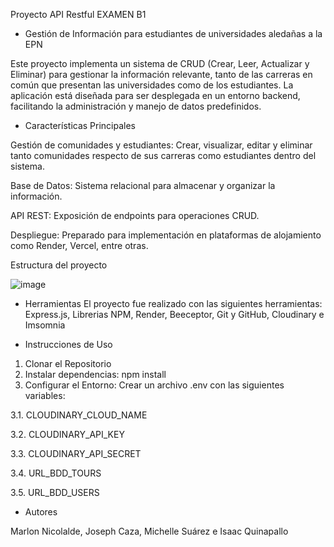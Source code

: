 Proyecto API Restful EXAMEN B1
* Gestión de Información para estudiantes de universidades aledañas a la EPN

Este proyecto implementa un sistema de CRUD (Crear, Leer, Actualizar y Eliminar) para gestionar la información relevante, tanto de las carreras en común que presentan las universidades como de los estudiantes. La aplicación está diseñada para ser desplegada en un entorno backend, facilitando la administración y manejo de datos predefinidos.

- Características Principales

Gestión de comunidades y estudiantes: Crear, visualizar, editar y eliminar tanto comunidades respecto de sus carreras como estudiantes dentro del sistema.

Base de Datos: Sistema relacional para almacenar y organizar la información.

API REST: Exposición de endpoints para operaciones CRUD.

Despliegue: Preparado para implementación en plataformas de alojamiento como Render, Vercel, entre otras.

Estructura del proyecto

![image](https://github.com/user-attachments/assets/8a71c12a-c936-4afe-b3ae-6fd06b0b68c5)

- Herramientas
El proyecto fue realizado con las siguientes herramientas:
Express.js, Librerias NPM, Render, Beeceptor, Git y GitHub, Cloudinary e Imsomnia

- Instrucciones de Uso
1. Clonar el Repositorio
2. Instalar dependencias: npm install
3. Configurar el Entorno: Crear un archivo .env con las siguientes variables:

3.1. CLOUDINARY_CLOUD_NAME

3.2. CLOUDINARY_API_KEY

3.3. CLOUDINARY_API_SECRET

3.4. URL_BDD_TOURS

3.5. URL_BDD_USERS

- Autores

Marlon Nicolalde, Joseph Caza, Michelle Suárez e Isaac Quinapallo
